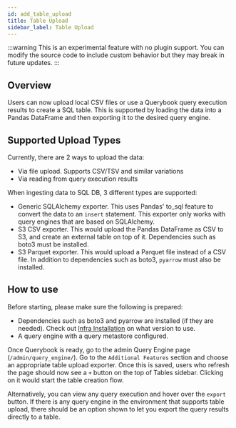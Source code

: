 ```yaml
---
id: add_table_upload
title: Table Upload
sidebar_label: Table Upload
---
```


:::warning
This is an experimental feature with no plugin support. You can modify the source code to include custom behavior
but they may break in future updates.
:::

## Overview

Users can now upload local CSV files or use a Querybook query execution results to create a SQL table.
This is supported by loading the data into a Pandas DataFrame and then exporting it to the desired query engine.

## Supported Upload Types

Currently, there are 2 ways to upload the data:

-   Via file upload. Supports CSV/TSV and similar variations
-   Via reading from query execution results

When ingesting data to SQL DB, 3 different types are supported:

-   Generic SQLAlchemy exporter. This uses Pandas' to_sql feature to convert the data to an `insert` statement. This exporter only works with query engines that are based on SQLAlchemy.
-   S3 CSV exporter. This would upload the Pandas DataFrame as CSV to S3, and create an external table on top of it. Dependencies such as boto3 must be installed.
-   S3 Parquet exporter. This would upload a Parquet file instead of a CSV file. In addition to dependencies such as boto3, `pyarrow` must also be installed.

## How to use

Before starting, please make sure the following is prepared:

-   Dependencies such as boto3 and pyarrow are installed (if they are needed). Check out [Infra Installation](../configurations/infra_installation) on what version to use.
-   A query engine with a query metastore configured.

Once Querybook is ready, go to the admin Query Engine page (`/admin/query_engine/`). Go to the `Additional Features` section and choose an appropriate table upload exporter. Once this is saved, users
who refresh the page should now see a `+` button on the top of Tables sidebar. Clicking on it would start the table creation flow.

Alternatively, you can view any query execution and hover over the `export` button. If there is any query engine in the environment that supports table upload, there should be an option shown to
let you export the query results directly to a table.
